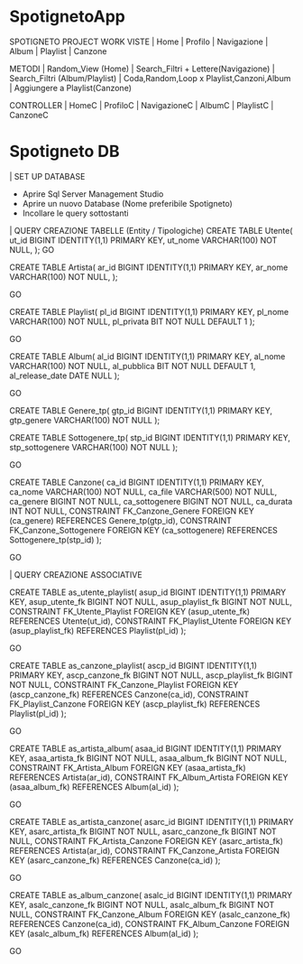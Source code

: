 # SpotignetoApp

SPOTIGNETO PROJECT WORK
VISTE
| Home
| Profilo
| Navigazione
| Album
| Playlist
| Canzone

METODI
| Random_View (Home)
| Search_Filtri + Lettere(Navigazione)
| Search_Filtri (Album/Playlist)
| Coda,Random,Loop x Playlist,Canzoni,Album
| Aggiungere a Playlist(Canzone)

CONTROLLER
| HomeC
| ProfiloC
| NavigazioneC
| AlbumC
| PlaylistC
| CanzoneC

# Spotigneto DB

| SET UP DATABASE

- Aprire Sql Server Management Studio
- Aprire un nuovo Database (Nome preferibile Spotigneto)
- Incollare le query sottostanti

| QUERY CREAZIONE TABELLE (Entity / Tipologiche)
CREATE TABLE Utente(
ut_id BIGINT IDENTITY(1,1) PRIMARY KEY,
ut_nome VARCHAR(100) NOT NULL,
);
GO

CREATE TABLE Artista(
ar_id BIGINT IDENTITY(1,1) PRIMARY KEY,
ar_nome VARCHAR(100) NOT NULL,
);

GO

CREATE TABLE Playlist(
pl_id BIGINT IDENTITY(1,1) PRIMARY KEY,
pl_nome VARCHAR(100) NOT NULL,
pl_privata BIT NOT NULL DEFAULT 1
);

GO

CREATE TABLE Album(
al_id BIGINT IDENTITY(1,1) PRIMARY KEY,
al_nome VARCHAR(100) NOT NULL,
al_pubblica BIT NOT NULL DEFAULT 1,
al_release_date DATE NULL
);

GO

CREATE TABLE Genere_tp(
gtp_id BIGINT IDENTITY(1,1) PRIMARY KEY,
gtp_genere VARCHAR(100) NOT NULL
);

CREATE TABLE Sottogenere_tp(
stp_id BIGINT IDENTITY(1,1) PRIMARY KEY,
stp_sottogenere VARCHAR(100) NOT NULL
);


GO

CREATE TABLE Canzone(
ca_id BIGINT IDENTITY(1,1) PRIMARY KEY,
ca_nome VARCHAR(100) NOT NULL,
ca_file VARCHAR(500) NOT NULL,
ca_genere BIGINT NOT NULL,
ca_sottogenere BIGINT NOT NULL,
ca_durata INT NOT NULL,
CONSTRAINT FK_Canzone_Genere FOREIGN KEY (ca_genere) REFERENCES Genere_tp(gtp_id),
CONSTRAINT FK_Canzone_Sottogenere FOREIGN KEY (ca_sottogenere) REFERENCES Sottogenere_tp(stp_id)
);

GO

| QUERY CREAZIONE ASSOCIATIVE

CREATE TABLE as_utente_playlist(
asup_id BIGINT IDENTITY(1,1) PRIMARY KEY,
asup_utente_fk BIGINT NOT NULL,
asup_playlist_fk BIGINT NOT NULL,
CONSTRAINT FK_Utente_Playlist FOREIGN KEY (asup_utente_fk) REFERENCES Utente(ut_id),
CONSTRAINT FK_Playlist_Utente FOREIGN KEY (asup_playlist_fk) REFERENCES Playlist(pl_id)
);

GO

CREATE TABLE as_canzone_playlist(
ascp_id BIGINT IDENTITY(1,1) PRIMARY KEY,
ascp_canzone_fk BIGINT NOT NULL,
ascp_playlist_fk BIGINT NOT NULL,
CONSTRAINT FK_Canzone_Playlist FOREIGN KEY (ascp_canzone_fk) REFERENCES Canzone(ca_id),
CONSTRAINT FK_Playlist_Canzone FOREIGN KEY (ascp_playlist_fk) REFERENCES Playlist(pl_id)
);

GO

CREATE TABLE as_artista_album(
asaa_id BIGINT IDENTITY(1,1) PRIMARY KEY,
asaa_artista_fk BIGINT NOT NULL,
asaa_album_fk BIGINT NOT NULL,
CONSTRAINT FK_Artista_Album FOREIGN KEY (asaa_artista_fk) REFERENCES Artista(ar_id),
CONSTRAINT FK_Album_Artista FOREIGN KEY (asaa_album_fk) REFERENCES Album(al_id)
);

GO

CREATE TABLE as_artista_canzone(
asarc_id BIGINT IDENTITY(1,1) PRIMARY KEY,
asarc_artista_fk BIGINT NOT NULL,
asarc_canzone_fk BIGINT NOT NULL,
CONSTRAINT FK_Artista_Canzone FOREIGN KEY (asarc_artista_fk) REFERENCES Artista(ar_id),
CONSTRAINT FK_Canzone_Artista FOREIGN KEY (asarc_canzone_fk) REFERENCES Canzone(ca_id)
);

GO

CREATE TABLE as_album_canzone(
asalc_id BIGINT IDENTITY(1,1) PRIMARY KEY,
asalc_canzone_fk BIGINT NOT NULL,
asalc_album_fk BIGINT NOT NULL,
CONSTRAINT FK_Canzone_Album FOREIGN KEY (asalc_canzone_fk) REFERENCES Canzone(ca_id),
CONSTRAINT FK_Album_Canzone FOREIGN KEY (asalc_album_fk) REFERENCES Album(al_id)
);

GO

